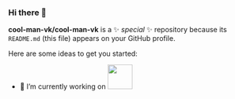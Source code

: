 ### Hi there 👋


**cool-man-vk/cool-man-vk** is a ✨ _special_ ✨ repository because its `README.md` (this file) appears on your GitHub profile.

Here are some ideas to get you started:

- 🔭 I’m currently working on <img src="https://icons-for-free.com/iconfiles/png/512/icon++html+icon-1320194800994962643.png" style="width:50px;height:50px;">
